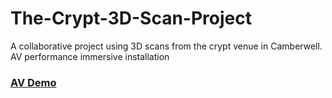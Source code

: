 # The-Crypt-3D-Scan-Project
A collaborative project using 3D scans from the crypt venue in Camberwell. AV performance 
immersive installation 
<h3><a href="https://www.youtube.com/watch?v=zzSYYw-khpw">AV Demo</a></h3>
